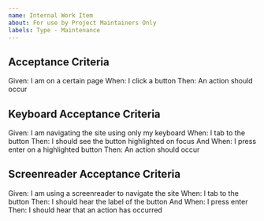 ```yaml
---
name: Internal Work Item
about: For use by Project Maintainers Only
labels: Type - Maintenance
---
```


Acceptance Criteria
-------------------------------------------
Given: I am on a certain page
When: I click a button
Then: An action should occur



Keyboard Acceptance Criteria
-------------------------------------------
Given: I am navigating the site using only my keyboard
When: I tab to the button
Then: I should see the button highlighted on focus
And When: I press enter on a highlighted button
Then: An action should occur



Screenreader Acceptance Criteria
-------------------------------------------
Given: I am using a screenreader to navigate the site
When: I tab to the button
Then: I should hear the label of the button
And When: I press enter
Then: I should hear that an action has occurred


